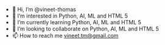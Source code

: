 - 👋 Hi, I’m @vineet-thomas
- 👀 I’m interested in Python, AI, ML and HTML 5
- 🌱 I’m currently learning Python, AI, ML and HTML 5
- 💞️ I’m looking to collaborate on Python, AI, ML and HTML 5
- 📫 How to reach me vineet.tm@gmail.com

<!---
vineet-thomas/vineet-thomas is a ✨ special ✨ repository because its `README.md` (this file) appears on your GitHub profile.
You can click the Preview link to take a look at your changes.
--->
